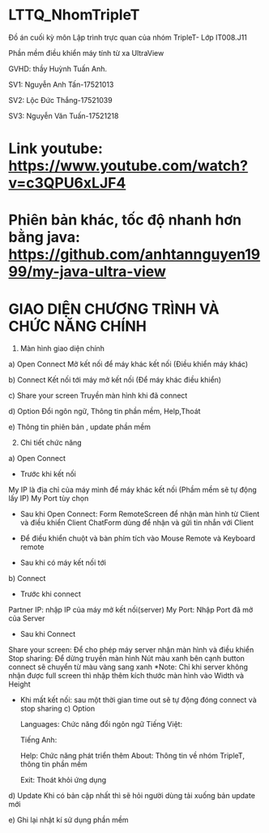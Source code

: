 # LTTQ_NhomTripleT
Đồ án cuối kỳ môn Lập trình trực quan của nhóm TripleT- Lớp IT008.J11

Phần mềm điều khiển máy tính từ xa UltraView

GVHD: thầy Huỳnh Tuấn Anh.

SV1: Nguyễn Anh Tấn-17521013

SV2: Lộc Đức Thắng-17521039

SV3: Nguyễn Văn Tuấn-17521218

# Link youtube: https://www.youtube.com/watch?v=c3QPU6xLJF4

# Phiên bản khác, tốc độ nhanh hơn bằng java: https://github.com/anhtannguyen1999/my-java-ultra-view


# GIAO DIỆN CHƯƠNG TRÌNH VÀ CHỨC NĂNG CHÍNH
1.	Màn hình giao diện chính
 
a)	Open Connect	Mở kết nối để máy khác kết nối
(Điều khiển máy khác)

b)	Connect	Kết nối tới máy mở kết nối
(Để máy khác điều khiển)

c)	Share your screen	Truyền màn hình khi đã connect

d)	Option	Đổi ngôn ngữ, Thông tin phần mềm,
Help,Thoát

e)	 	Thông tin phiên bản , update phần mềm





2.	Chi tiết chức năng

a)	Open Connect
-	Trước khi kết nối
 
My IP là địa chỉ của máy mình để máy khác kết nối (Phầm mềm sẽ tự động lấy IP)
My Port tùy chọn 

-	Sau khi Open Connect:
Form RemoteScreen để nhận màn hình từ Client và điều khiển Client
ChatForm dùng để nhận và gửi tin nhắn với Client
 
-	Để điều khiển chuột và bàn phím tích vào Mouse Remote và Keyboard remote
 
-	Sau khi có máy kết nối tới
 

b)	Connect
-	Trước khi connect
 
Partner IP: nhập IP của máy mở kết nối(server)
My Port:  Nhập Port đã mở của Server
-	Sau khi Connect
 
Share your screen: Để cho phép máy server nhận màn hình và điều khiển
Stop sharing: Để dừng truyền màn hình
Nút màu xanh bên cạnh button connect sẽ chuyển từ màu vàng sang xanh
*Note: Chỉ khi server không nhận được full screen thì nhập thêm kích thước màn hình vào Width và Height
-	Khi mất kết nối: sau một thời gian time out sẽ tự động đóng connect và stop sharing	
c)	Option

 
	Languages: Chức năng đổi ngôn ngữ
	Tiếng Việt:
 
	Tiếng Anh:
 
	Help: Chức năng phát triển thêm
	About: Thông tin về nhóm TripleT, thông tin phần mềm
 
	Exit: Thoát khỏi ứng dụng

d)	Update
  Khi có bản cập nhất thì sẽ hỏi người dùng tải xuống bản update mới
 

e)	Ghi lại nhật kí sử dụng phần mềm 
 
